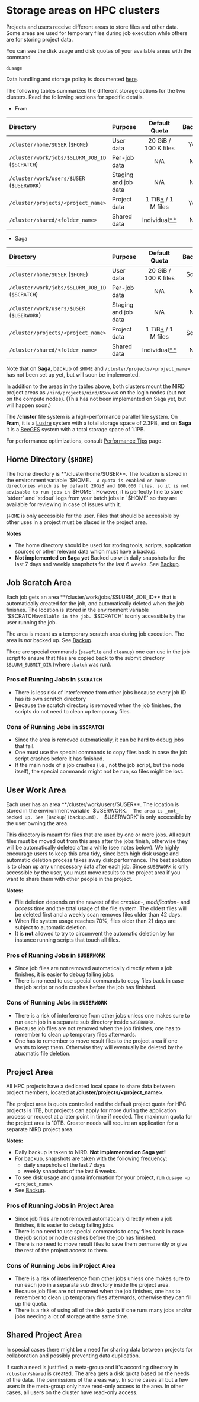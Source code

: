 # Storage areas on HPC clusters 

Projects and users receive different areas to store files and other
data. Some areas are used for temporary files during job execution
while others are for storing project data.

You can see the disk usage and disk quotas of your available areas
with the command

    dusage

Data handling and storage policy is documented [here](data_policy.md).

The following tables summarizes the different storage options for the
two clusters.  Read the following sections for specific details.

* Fram

| Directory                                       | Purpose              | Default Quota                       | Backup |
| :-------------                                  | :-------------       | :----------:                        | :---:  |
| `/cluster/home/$USER` (`$HOME`)                 | User data            | 20 GiB / 100 K files                | Yes    |
| `/cluster/work/jobs/$SLURM_JOB_ID` (`$SCRATCH`) | Per-job data         | N/A                                 | No     |
| `/cluster/work/users/$USER` (`$USERWORK`)       | Staging and job data | N/A                                 | No     |
| `/cluster/projects/<project_name>`              | Project data         | 1 TiB[*](#project-area) / 1 M files | Yes    |
| `/cluster/shared/<folder_name>`                 | Shared data          | Individual[**](#shared-project-area)        | No     |

* Saga

| Directory                                       | Purpose              | Default Quota                       | Backup |
| :-------------                                  | :-------------       | :----------:                        | :---:  |
| `/cluster/home/$USER` (`$HOME`)                 | User data            | 20 GiB / 100 K files                | Soon   |
| `/cluster/work/jobs/$SLURM_JOB_ID` (`$SCRATCH`) | Per-job data         | N/A                                 | No     |
| `/cluster/work/users/$USER` (`$USERWORK`)       | Staging and job data | N/A                                 | No     |
| `/cluster/projects/<project_name>`              | Project data         | 1 TiB[*](#project-area) / 1 M files | Soon   |
| `/cluster/shared/<folder_name>`                 | Shared data          | Individual[**](#shared-project-area)        | No     |

Note that on __Saga__, backup of `$HOME` and
`/cluster/projects/<project_name>` has not been set up yet, but will
soon be implemented.

In addition to the areas in the tables above, both clusters mount the
NIRD project areas as `/nird/projects/nird/NSxxxxK` on the login nodes
(but not on the compute nodes).  (This has not been implemented on
Saga yet, but will happen soon.)

The **/cluster** file system is a high-performance parallel file
system.  On __Fram__, it is a [Lustre](http://lustre.org) system with
a total storage space of 2.3PB, and on __Saga__ it is a
[BeeGFS](https://www.beegfs.io/) system with a total storage space of
1.1PB.

For performance optimizations, consult [Performance Tips](performance_tips.md) page.

## Home Directory (`$HOME`)

The home directory is **/cluster/home/$USER**.  The location is stored
in the environment variable `$HOME`.  A quota is enabled on home
directories which is by default 20GiB and 100,000 files, so it
is not advisable to run jobs in `$HOME`. However, it is perfectly
fine to store `stderr` and `stdout` logs from your batch jobs in
`$HOME` so they are available for reviewing in case of issues with it.

`$HOME` is only accessible for the user.  Files that should be
accessible by other uses in a project must be placed in the project
area.

**Notes**

* The home directory should be used for storing tools, scripts, application
sources or other relevant data which must have a backup.
* **Not implemented on Saga yet** Backed up with daily snapshots for
the last 7 days and weekly snapshots for the last 6 weeks. See
[Backup](backup.md).

## Job Scratch Area

Each job gets an area **/cluster/work/jobs/$SLURM_JOB_ID** that is
automatically created for the job, and automatically deleted when the
job finishes.  The location is stored in the environment variable
`$SCRATCH` available in the job.  `$SCRATCH` is only accessible by the
user running the job.

The area is meant as a temporary scratch area during job
execution. The area is _not_ backed up. See [Backup](backup.md).

There are special commands (`savefile` and `cleanup`) one can use in
the job script to ensure that files are copied back to the submit
directory `$SLURM_SUBMIT_DIR` (where `sbatch` was run).

### Pros of Running Jobs in `$SCRATCH`

* There is less risk of interference from other jobs because every job ID has
  its own scratch directory
* Because the scratch directory is removed when the job finishes, the scripts
  do not need to clean up temporary files.

### Cons of Running Jobs in `$SCRATCH`

* Since the area is removed automatically, it can be hard to debug
  jobs that fail.
* One must use the special commands to copy files back in case the job
  script crashes before it has finished.
* If the main node of a job crashes (i.e., not the job script, but the
  node itself), the special commands might not be run, so files might
  be lost.

## User Work Area

Each user has an area **/cluster/work/users/$USER**.  The location is
stored in the environment variable `$USERWORK`.  The area is _not_
backed up. See [Backup](backup.md).  `$USERWORK` is only accessible by
the user owning the area.

This directory is meant for files that are used by one or more jobs.
All result files must be moved out from this area after the jobs
finish, otherwise they will be automatically deleted after a while
(see notes below). We highly encourage users to keep this area tidy,
since both high disk usage and automatic deletion process takes away
disk performance. The best solution is to clean up any unnecessary
data after each job.  Since `$USERWORK` is only accessible by the
user, you must move results to the project area if you want to share
them with other people in the project.

**Notes:**

* File deletion depends on the newest of the *creation-*, *modification-* and
  *access* time and the total usage of the file system. The oldest files will
  be deleted first and a weekly scan removes files older than 42 days.
* When file system usage reaches 70%, files older than 21 days are subject to
  automatic deletion.
* It is **not** allowed to try to circumvent the automatic deletion by
  for instance running scripts that touch all files.

### Pros of Running Jobs in `$USERWORK`

* Since job files are not removed automatically directly when a job
  finishes, it is easier to debug failing jobs.
* There is no need to use special commands to copy files back in case
  the job script or node crashes before the job has finished.

### Cons of Running Jobs in `$USERWORK`

* There is a risk of interference from other jobs unless one makes
  sure to run each job in a separate sub directory inside `$USERWORK`.
* Because job files are not removed when the job finishes, one has to
  remember to clean up temporary files afterwards.
* One has to remember to move result files to the project area if one
  wants to keep them.  Otherwise they will eventually be deleted by
  the atuomatic file deletion.

## Project Area

All HPC projects have a dedicated local space to share data between project
members, located at **/cluster/projects/<project_name>**.

The project area is quota controlled and the default project quota for
HPC projects is 1TB, but projects can apply for more during the
application process or request at a later point in time if needed. The
maximum quota for the project area is 10TB. Greater needs will require
an application for a separate NIRD project area.

**Notes:**

* Daily backup is taken to NIRD. **Not implemented on Saga yet!**
* For backup, snapshots are taken with the following frequency:
    * daily snapshots of the last 7 days
    * weekly snapshots of the last 6 weeks. 
* To see disk usage and quota information for your project, run `dusage -p <project_name>`.
* See [Backup](backup.md).

### Pros of Running Jobs in Project Area

* Since job files are not removed automatically directly when a job
  finishes, it is easier to debug failing jobs.
* There is no need to use special commands to copy files back in case
  the job script or node crashes before the job has finished.
* There is no need to move result files to save them permanently or
  give the rest of the project access to them.

### Cons of Running Jobs in Project Area

* There is a risk of interference from other jobs unless one makes
  sure to run each job in a separate sub directory inside the project
  area.
* Because job files are not removed when the job finishes, one has to
  remember to clean up temporary files afterwards, otherwise they can
  fill up the quota.
* There is a risk of using all of the disk quota if one runs many jobs
  and/or jobs needing a lot of storage at the same time.

## Shared Project Area

In special cases there might be a need for sharing data between projects for 
collaboration and possibly preventing data duplication.

If such a need is justified, a meta-group and it's according directory
in `/cluster/shared` is created.  The area gets a disk quota based on
the needs of the data.  The permissions of the areas vary.  In some
cases all but a few users in the meta-group only have read-only access
to the area.  In other cases, all users on the cluster have read-only
access.
